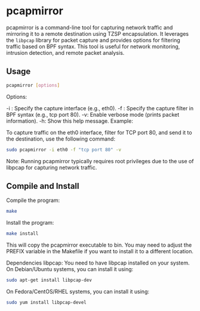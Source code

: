 # pcapmirror

pcapmirror is a command-line tool for capturing network traffic and mirroring it to a remote destination using TZSP encapsulation. It leverages the `libpcap` library for packet capture and provides options for filtering traffic based on BPF syntax. This tool is useful for network monitoring, intrusion detection, and remote packet analysis.

## Usage

```bash
pcapmirror [options]
```

Options:

-i <interface>: Specify the capture interface (e.g., eth0).
-f <filter>: Specify the capture filter in BPF syntax (e.g., tcp port 80).
-v: Enable verbose mode (prints packet information).
-h: Show this help message.
Example:

To capture traffic on the eth0 interface, filter for TCP port 80, and send it to the destination, use the following command:

```bash
sudo pcapmirror -i eth0 -f "tcp port 80" -v
```

Note: Running pcapmirror typically requires root privileges due to the use of libpcap for capturing network traffic.

## Compile and Install

Compile the program:
```bash
make
```

Install the program:
```bash
make install
```

This will copy the pcapmirror executable to bin. You may need to adjust the PREFIX variable in the Makefile if you want to install it to a different location.

Dependencies
libpcap: You need to have libpcap installed on your system. On Debian/Ubuntu systems, you can install it using:
```bash
sudo apt-get install libpcap-dev
```

On Fedora/CentOS/RHEL systems, you can install it using:
```bash
sudo yum install libpcap-devel
```


